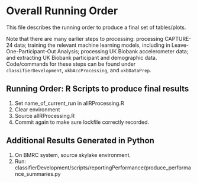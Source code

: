 # Overall Running Order 

This file describes the running order to produce a final set of tables/plots.

Note that there are many earlier steps to processing: processing CAPTURE-24 data; training the relevant machine learning models, including in Leave-One-Participant-Out Analysis; processing UK Biobank accelerometer data; and extracting UK Biobank participant and demographic data. Code/commands for these steps can be found under `classifierDevelopment`, `ukbAccProcessing`, and  `ukbDataPrep`.

## Running Order: R Scripts to produce final results

1. Set name_of_current_run in allRProcessing.R
2. Clear environment
3. Source allRProcessing.R
4. Commit again to make sure lockfile correctly recorded.

## Additional Results Generated in Python 

1. On BMRC system, source skylake environment. 
2. Run: classifierDevelopment/scripts/reportingPerformance/produce_performance_summaries.py
